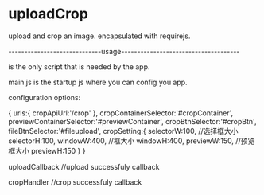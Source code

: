 uploadCrop
==========
upload and crop an image.
encapsulated with requirejs.

-----------------------------usage-------------------------------------
<script type="text/javascript" data-main="app" src="lib/require.js"></script>
is the only script that is needed by the app.

main.js
is the startup js where you can config you app.

configuration options:

{
            urls:{
                cropApiUrl:'/crop'
            },
            cropContainerSelector:'#cropContainer',
            previewContainerSelector:'#previewContainer',
            cropBtnSelector:'#cropBtn',
            fileBtnSelector:'#fileupload',
            cropSetting:{
                selectorW:100, //选择框大小
                selectorH:100,
                windowW:400, //框大小
                windowH:400,
                previewW:150, //预览框大小
                previewH:150
            }
}


        
uploadCallback //upload successfuly callback

cropHandler   //crop successfuly callback
